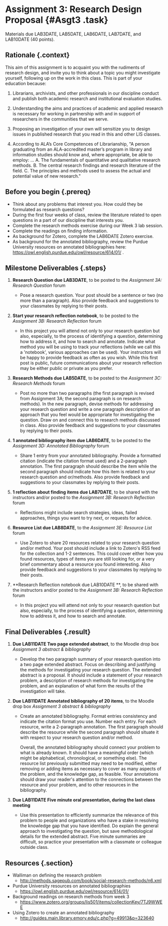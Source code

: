 # Assignment 3: Research Design Proposal  {#Asgt3 .task}
Materials due LAB3DATE, LAB5DATE, LAB6DATE, LAB7DATE, and LAB10DATE (40 points).
 
## Rationale {.context}

This aim of this assignment is to acquaint you with the rudiments of research design, and
invite you to think about a topic you might investigate yourself, following up on the
work in this class. This is part of your education because: 

1. Librarians, archivists, and other professionals in our discipline
   conduct and publish both academic research and institutional
   evaluation studies.

2. Understanding the aims and practices of academic and applied research
   is necessary for working in partnership with and in support of
   researchers in the communities that we serve.

3. Proposing an investigation of your own will sensitize you to design issues in published research
   that you read in this and other LIS classes.

4. According to ALA’s Core Competences of Librarianship, "A person
   graduating from an ALA-accredited master’s program in library and
   information studies should know and, where appropriate, be able to
   employ: ...
      A. The fundamentals of quantitative and qualitative research methods.
      B. The central research findings and research literature of the field.
      C. The principles and methods used to assess the actual and potential value of new research."


## Before you begin {.prereq}
- Think about any problems that interest you. How could they be formulated as research questions?
- During the first four weeks of class, review the literature related to open questions in a part of
  our discipline that interests you.
- Complete the research methods exercise during our Week 3 lab session.
- Complete the readings on finding information.
- As background for Zotero, complete the LAB6DATE Zotero exercise.
- As background for the annotated bibliography, review the Purdue University resources on annotated bibliographies here: <https://owl.english.purdue.edu/owl/resource/614/01/> .

## Milestone Deliverables {.steps}

1. **Research Question due LAB3DATE**, to be posted to the *Assignment 3A: Research Question* forum
     - Pose a research question. Your post should be a sentence or two
       (no more than a paragraph). Also provide feedback and
       suggestions to your classmates by replying to their posts.

2. **Start your research reflection notebook**, to be posted to the *Assignment 3B: Research Reflection* forum
     - In this project you will attend not only to your research question but also, especially, to the process of identifying a question, determining how to address it, and how to search and annotate. Indicate what method you will be using to track your reflections (while we call this a 'notebook', various approaches can be used). Your instructors will be happy to provide feedback as often as you wish. While this first post is public, future communications about your research reflection may be either public or private as you prefer.

2. **Research Methods due LAB5DATE**, to be posted to the *Assignment 3C: Research Methods* forum
     - Post no more than two paragraphs (the first paragraph is revised from Assignment 3A; the second paragraph is on research methods). In the new paragraph, devise methods for addressing your research question and write a one paragraph description of an approach that you feel would be appropriate for investigating the question. Draw on and connect this to research methods discussed in class. Also provide feedback and suggestions to your classmates by replying to their posts.

3. **1 annotated bibliography item due LAB6DATE**, to be posted to the *Assignment 3D: Annotated Bibliography* forum
     - Share 1 entry from your annotated bibliography. Provide a formatted citation (indicate the citation format used) and a 2-paragraph annotation. The first paragraph should describe the item while the second paragraph should indicate how this item is related to your research question and or/methods. Also provide feedback and suggestions to your classmates by replying to their posts.
       
4. **1 reflection about finding items due LAB7DATE**, to be shared with the instructors and/or posted to the *Assignment 3B: Research Reflection* forum
     - Reflections might include search strategies, ideas, failed approaches, things you want to try next, or requests for advice.

5. **Resource List due LAB8DATE**, to the *Assignment 3E: Resource List* forum
     - Use Zotero to share 20 resources related to your research
       question and/or method. Your post should include a link to
       Zotero's RSS feed for the collection and 1-2 sentences. This
       could cover either how you found resources, types of items you
       are still looking for, or a very brief commentary about a
       resource you found interesting. Also provide feedback and
       suggestions to your classmates by replying to their posts.
       
 6. **Research Reflection notebook due LAB10DATE **, to be shared with the instructors and/or posted to the *Assignment 3B: Research Reflection* forum
     - In this project you will attend not only to your research question but also, especially, to the process of identifying a question, determining how to address it, and how to search and annotate.
     
     
## Final Deliverables  {.result}


1. **Due LAB11DATE Two page extended abstract**, to the Moodle drop box *Assignment 3 abstract & bibliography* 
     - Develop the two paragraph summary of your research question
       into a two page extended abstract. Focus on describing and
       justifying the methods for investigating your research
       question. The extended abstract is a proposal. It should
       include a statement of your research problem, a description of
       research methods for investigating the problem, and an
       explanation of what form the results of the investigation will
       take.

2. **Due LAB11DATE Annotated bibliography of 20 items**, to the Moodle drop box *Assignment 3 abstract & bibliography* 
     - Create an annotated bibliography. Format entries consistency and indicate the citation format you use. Number each entry.
       For each resource, write a 2-paragraph annotation. The first paragraph should describe the resource while the second paragraph 
       should situate it with respect to your research question and/or method.
       
       Overall, the annotated bibliography should connect your problem to what is already
       known. It should have a meaningful order (which might be
       alphabetical, chronological, or something else). The resource
       list previously submitted may need to be modified, either
       removing or adding items as necessary to cover as many aspects
       of the problem, and the knowledge gap, as feasible. Your
       annotations should draw your reader's attention to the
       connections between the resource and your problem, and to other
       resources in the bibliography.

3. **Due LAB11DATE Five minute oral presentation, during the last class meeting**
     - Use this presentation to efficiently summarize the relevance of
       this problem to people and organizations who have a stake in
       resolving the knowledge gap that you have identified. Do
       explain the general approach to investigating the question, but
       save methodological details for the extended abstract. Five
       minute summaries are difficult, so practice your presentation
       with a classmate or colleague outside class.
       
     
## Resources {.section}

- Walliman on defining the research problem
	- <http://methods.sagepub.com/book/social-research-methods/n6.xml>
-  Purdue University resources on annotated bibliographies
	- <https://owl.english.purdue.edu/owl/resource/614/01/>
-  Background readings on research methods from week 3
	- <https://www.zotero.org/groups/lis501/items/collectionKey/7TJ9WWEE>
- Using Zotero to create an annotated bibliography
	- <http://guides.main.library.emory.edu/c.php?g=49913&p=323640>
